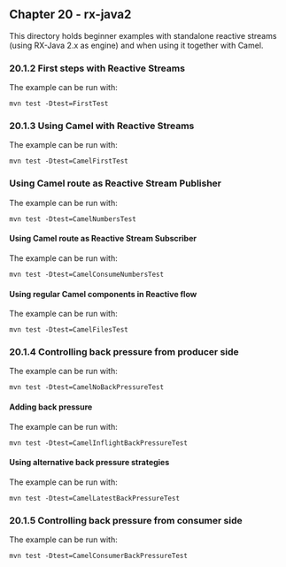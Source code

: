 Chapter 20 - rx-java2
---------------------

This directory holds beginner examples with standalone reactive streams
(using RX-Java 2.x as engine) and when using it together with Camel.

### 20.1.2 First steps with Reactive Streams

The example can be run with:

    mvn test -Dtest=FirstTest

### 20.1.3 Using Camel with Reactive Streams

The example can be run with:

    mvn test -Dtest=CamelFirstTest

### Using Camel route as Reactive Stream Publisher

The example can be run with:

    mvn test -Dtest=CamelNumbersTest
    
#### Using Camel route as Reactive Stream Subscriber

The example can be run with:

    mvn test -Dtest=CamelConsumeNumbersTest
    
#### Using regular Camel components in Reactive flow

The example can be run with:

    mvn test -Dtest=CamelFilesTest
    
### 20.1.4 Controlling back pressure from producer side
    
The example can be run with:

    mvn test -Dtest=CamelNoBackPressureTest
        
#### Adding back pressure

The example can be run with:

    mvn test -Dtest=CamelInflightBackPressureTest
            
#### Using alternative back pressure strategies
            
The example can be run with:

    mvn test -Dtest=CamelLatestBackPressureTest
                
### 20.1.5 Controlling back pressure from consumer side
                
The example can be run with:

    mvn test -Dtest=CamelConsumerBackPressureTest                
